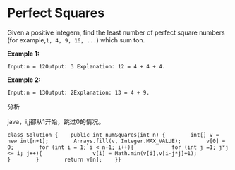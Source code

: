 # Perfect Squares

Given a positive integern, find the least number of perfect square numbers \(for example,`1, 4, 9, 16, ...`\) which sum ton.

**Example 1:**

```text
Input:n = 12Output: 3 Explanation: 12 = 4 + 4 + 4.
```

**Example 2:**

```text
Input:n = 13Output: 2Explanation: 13 = 4 + 9.
```

分析

java，i,j都从1开始，跳过0的情况。

```text
class Solution {    public int numSquares(int n) {        int[] v = new int[n+1];        Arrays.fill(v, Integer.MAX_VALUE);        v[0] = 0;        for (int i = 1; i < n+1; i++){            for (int j =1; j*j <= i; j++){                v[i] = Math.min(v[i],v[i-j*j]+1);            }        }        return v[n];    }}
```

